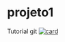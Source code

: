 # projeto1
Tutorial git
[![card](https://github-readme-stats.vercel.app/api?username=iuricode&theme=default)](https://github.com/anuraghazra/github-readme-stats)
